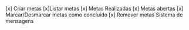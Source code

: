  [x] Criar metas 
 [x]Listar metas 
    [x] Metas Realizadas 
    [x] Metas abertas
 [x] Marcar/Desmarcar metas como concluido
[x] Remover metas 
Sistema de mensagens 